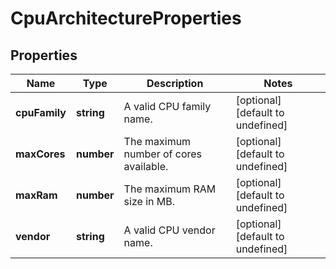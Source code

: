 # CpuArchitectureProperties

## Properties
| Name | Type | Description | Notes |
| ------------ | ------------- | ------------- | ------------- |
| **cpuFamily** | **string** | A valid CPU family name. | [optional] [default to undefined] |
| **maxCores** | **number** | The maximum number of cores available. | [optional] [default to undefined] |
| **maxRam** | **number** | The maximum RAM size in MB. | [optional] [default to undefined] |
| **vendor** | **string** | A valid CPU vendor name. | [optional] [default to undefined] |


